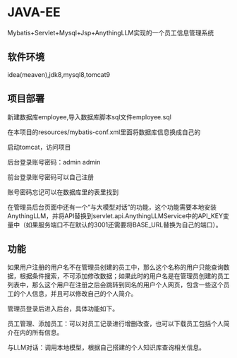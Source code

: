 # JAVA-EE
Mybatis+Servlet+Mysql+Jsp+AnythingLLM实现的一个员工信息管理系统

## 软件环境

idea(meaven),jdk8,mysql8,tomcat9

## 项目部署

新建数据库employee,导入数据库脚本sql文件employee.sql

在本项目的resources/mybatis-conf.xml里面将数据库信息换成自己的

启动tomcat，访问项目

后台登录账号密码：admin admin

前台登录账号密码可以自己注册

账号密码忘记可以在数据库里的表里找到

在管理员后台页面中还有一个“与大模型对话”的功能，这个功能需要本地安装AnythingLLM，并将API替换到servlet.api.AnythingLLMService中的API_KEY变量中（如果服务端口不在默认的3001还需要将BASE_URL替换为自己的端口）。

## 功能

如果用户注册的用户名不在管理员创建的员工中，那么这个名称的用户只能查询数据，根据条件搜索，不可添加修改数据；如果此时的用户名是在管理员创建的员工列表中，那么这个用户在注册之后会跳转到同名的用户个人网页，包含一些这个员工的个人信息，并且可以修改自己的个人简介。

管理员登录后进入后台，具体功能如下。

员工管理、添加员工：可以对员工记录进行增删改查，也可以下载员工包括个人简介在内的所有信息。

与LLM对话：调用本地模型，根据自己搭建的个人知识库查询相关信息。

